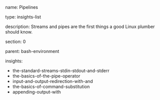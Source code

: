 name: Pipelines

type: insights-list

description: Streams and pipes are the first things a good Linux plumber should know.

section: 0

parent: bash-environment

insights:
  - the-standard-streams-stdin-stdout-and-stderr
  - the-basics-of-the-pipe-operator
  - input-and-output-redirection-with-and
  - the-basics-of-command-substitution
  - appending-output-with
